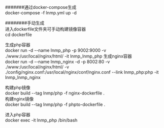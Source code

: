 
#######通过docker-compose生成  
docker-compose -f lnmp.yml up -d  


########手动生成  
进入dockerfile文件夹可手动构建镜像容器  
cd dockerfile  

生成php容器  
docker run -d --name lnmp_php -p 9002:9000 -v ./www:/usr/local/nginx/html/ -it lnmp_lnmp_php
生成nginx容器  
docker run -d --name lnmp_nginx -d -p 8002:80 -v ./www:/usr/local/nginx/html/ -v ./config/nginx.conf:/usr/local/nginx/conf/nginx.conf --link lnmp_php:php -it lnmp_lnmp_nginx  

构建php镜像  
docker build --tag lnmp/php -f nginx-dockerfile .  
构建nginx镜像  
docker build --tag lnmp/php -f phpto-dockerfile .  

进入php容器  
docker exec -it lnmp_php /bin/bash  


